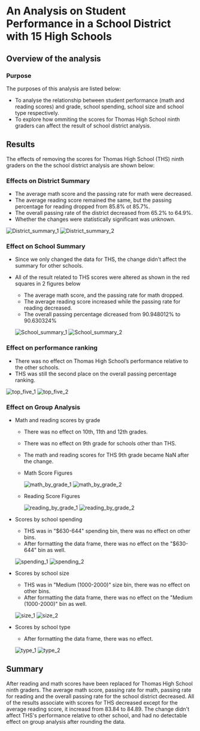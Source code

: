 # An Analysis on Student Performance in a School District with 15 High Schools

## Overview of the analysis
### Purpose
The purposes of this analysis are listed below:
- To analyse the relationship between student performance (math and reading scores) and grade, school spending, school size and school type respectively.
- To explore how ommiting the scores for Thomas High School ninth graders can affect the result of school district analysis.

## Results
The effects of removing the scores for Thomas High School (THS) ninth graders on the the school district analysis are shown below:
### Effects on District Summary
- The average math score and the passing rate for math were decreased. 
- The average reading score remained the same, but the passing percentage for reading dropped from 85.8% ot 85.7%. 
- The overall passing rate of the district decreased from 65.2% to 64.9%.
- Whether the changes were statistically significant was unknown.

![District_summary_1](Resources/images/District_summary_1.png)
![District_summary_2](Resources/images/District_summary_2.png)

### Effect on School Summary
- Since we only changed the data for THS, the change didn't affect the summary for other schools.
- All of the result related to THS scores were altered as shown in the red squares in 2 figures below
    - The average math score, and the passing rate for math dropped.
    - The average reading score increased while the passing rate for reading decreased.
    - The overall passing percentage dicreased from 90.948012% to 90.630324%
    
    ![School_summary_1](Resources/images/School_summary_1.png)
    ![School_summary_2](Resources/images/School_summary_2.png)
    
### Effect on performance ranking
- There was no effect on Thomas High School’s performance relative to the other schools.
- THS was still the second place on the overall passing percentage ranking.

![top_five_1](Resources/images/top_five_1.png)
![top_five_2](Resources/images/top_five_2.png)

### Effect on Group Analysis
- Math and reading scores by grade
    - There was no effect on 10th, 11th and 12th grades.
    - There was no effect on 9th grade for schools other than THS.
    - The math and reading scores for THS 9th grade became NaN after the change.
    
    - Math Score Figures
    
        ![math_by_grade_1](Resources/images/math_by_grade_1.png) 
        ![math_by_grade_2](Resources/images/math_by_grade_2.png)
        
    - Reading Score Figures
    
        ![reading_by_grade_1](Resources/images/reading_by_grade_1.png)
        ![reading_by_grade_2](Resources/images/reading_by_grade_2.png)
        
- Scores by school spending
    - THS was in "$630-644" spending bin, there was no effect on other bins.
    - After formatting the data frame, there was no effect on the "$630-644" bin as well.
    
    ![spending_1](Resources/images/spending_1.png)
    ![spending_2](Resources/images/spending_2.png)
    
- Scores by school size
    - THS was in "Medium (1000-2000)" size bin, there was no effect on other bins.
    - After formatting the data frame, there was no effect on the "Medium (1000-2000)" bin as well.
    
    ![size_1](Resources/images/size_1.png)
    ![size_2](Resources/images/size_2.png)
    
- Scores by school type
    - After formatting the data frame, there was no effect.
    
    ![type_1](Resources/images/type_1.png)
    ![type_2](Resources/images/type_2.png)
    
   
## Summary
After reading and math scores have been replaced for Thomas High School ninth graders. The average math score, passing rate for math, passing rate for reading and the overall passing rate for the school district decreased. All of the results associate with scores for THS decreased except for the average reading score, it increasd from 83.84 to 84.89. The change didn't affect THS's performance relative to other school, and had no detectable effect on group analysis after rounding the data.
